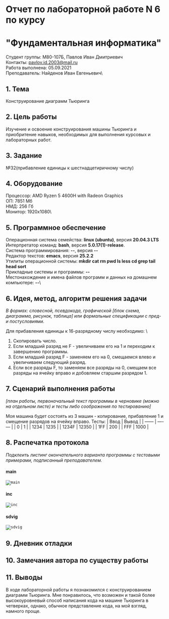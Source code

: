 # Отчет по лабораторной работе N 6 по курсу
# "Фундаментальная информатика"

Студент группы: M80-107Б, Павлов Иван Дмитриевич\
Контакты: pavlov.id.2003@mail.ru\
Работа выполнена: 05.09.2021\
Преподаватель: Найденов Иван Евгеньевич\

## 1. Тема

Конструирование диаграмм Тьюринга

## 2. Цель работы

Изучение и освоение конструирования машины Тьюринга и приобритение навыков, необходимых для выполнения курсовых и лабораторных работ.

## 3. Задание

№32(прибавление единицы к шестнадцетиричному числу)

## 4. Оборудование

Процессор: AMD Ryzen 5 4600H with Radeon Graphics\
ОП: 7851 Мб\
НМД: 256 Гб\
Монитор: 1920x1080\

## 5. Программное обеспечение

Операционная система семейства: **linux (ubuntu)**, версия **20.04.3 LTS**\
Интерпретатор команд: **bash**, версия **5.0.17(1)-release**.\
Система программирования: **--**, версия **--**\
Редактор текстов: **emacs**, версия **25.2.2**\
Утилиты операционной системы: **mkdir cat rm pwd ls less cd grep tail head sort**\
Прикладные системы и программы: **--**\
Местонахождение и имена файлов программ и данных на домашнем компьютере: **--**\

## 6. Идея, метод, алгоритм решения задачи 

*В формах: словесной, псевдокода, графической [блок схема, диаграмма, рисунок, таблица] или формальные спецификации с пред- и постусловиями.*

Для прибавления единицы к 16-разрядному числу необходимо: \
1) Скопировать число.
2) Если младший разряд не F - увеличиваем его на 1 и переходим к завершению программы.
3) Если младший разряд F - заменяем его на 0, смещаемся влево и увеличиваем следующий разряд.
4) Если все разряды F, то заменяем все разряды на 0, смещаем все разряды на ячейку вправо и добовляем старшим разрядом 1. 

## 7. Сценарий выполнения работы 

*[план работы, первоначальный текст программы в черновике (можно на отдельном листе) и тесты либо соображения по тестированию]*

Моя машина будет состоять из 3 машин - копирование, прибавление 1 и смещение разрядов на ячейку вправо.
Тесты:
| Ввод | Вывод |
| —— | —-— |
| 0 | 1 |
| 1234 | 1235 |
| 1234F | 12350 |
| 1FF | 200 |
| FFF | 1000 |

## 8. Распечатка протокола 

*Подклеить листинг окончательного варианта программы с тестовыми примерами, подписанный преподавателем.*


#### main
<code>![main](/main.png "main")
</code>

#### inc
<code>![inc](/inc.png "inc")
</code>

#### sdvig
<code>![sdvig](/sdvig.png "sdvig")
</code>


## 9. Дневник отладки

## 10. Замечания автора по существу работы

## 11. Выводы

В ходе лабораторной работы я познакомился с конструированием диаграмм Тьюринга. Мне понравилось, что возможен и такой более высокоуровневый способ написания кода на машине Тьюринга в четверках, однако, обычное представление кода, на мой взгляд, намного проще.
